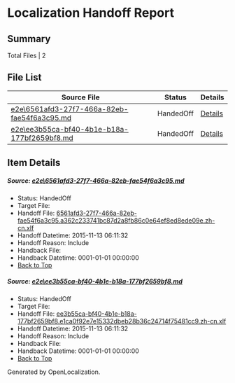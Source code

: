 # <a name='report-top'></a> Localization Handoff Report

## Summary
 Total Files | 2

## File List
 Source File | Status | Details 
 ----------- | ------ | ------- 
 [e2e\6561afd3-27f7-466a-82eb-fae54f6a3c95.md](https://github.com/OpenLocalizationTest/oltest/blob/10d8edc1e148899e5d2fdc633a13145012340c63/e2e/6561afd3-27f7-466a-82eb-fae54f6a3c95.md) | HandedOff | [Details](#8d13457e608d6d2ce5b31ba6c1fb7be84dc2736c1)
 [e2e\ee3b55ca-bf40-4b1e-b18a-177bf2659bf8.md](https://github.com/OpenLocalizationTest/oltest/blob/10d8edc1e148899e5d2fdc633a13145012340c63/e2e/ee3b55ca-bf40-4b1e-b18a-177bf2659bf8.md) | HandedOff | [Details](#e7d466162340aed13a00af1944c367be7df499342)

## Item Details
##### <a name='8d13457e608d6d2ce5b31ba6c1fb7be84dc2736c1'></a> Source: [e2e\6561afd3-27f7-466a-82eb-fae54f6a3c95.md](https://github.com/OpenLocalizationTest/oltest/blob/10d8edc1e148899e5d2fdc633a13145012340c63/e2e/6561afd3-27f7-466a-82eb-fae54f6a3c95.md)
* Status: HandedOff
* Target File: 
* Handoff File: [6561afd3-27f7-466a-82eb-fae54f6a3c95.a362c233741bc87d2a8fb86c0e64ef8ed8ede09e.zh-cn.xlf](https://github.com/OpenLocalizationTestOrg/olhandoff/blob/e931ae961991a2a1fd81037de07850037d57c9d4/ol-handoff/OpenLocalizationTestOrg/oltest.zh-cn/yanz/6561afd3-27f7-466a-82eb-fae54f6a3c95.a362c233741bc87d2a8fb86c0e64ef8ed8ede09e.zh-cn.xlf)
* Handoff Datetime: 2015-11-13 06:11:32
* Handoff Reason: Include
* Handback File: 
* Handback Datetime: 0001-01-01 00:00:00
* [Back to Top](#report-top)

##### <a name='e7d466162340aed13a00af1944c367be7df499342'></a> Source: [e2e\ee3b55ca-bf40-4b1e-b18a-177bf2659bf8.md](https://github.com/OpenLocalizationTest/oltest/blob/10d8edc1e148899e5d2fdc633a13145012340c63/e2e/ee3b55ca-bf40-4b1e-b18a-177bf2659bf8.md)
* Status: HandedOff
* Target File: 
* Handoff File: [ee3b55ca-bf40-4b1e-b18a-177bf2659bf8.e1ca0f92e7e15332dbeb28b36c24714f75481cc9.zh-cn.xlf](https://github.com/OpenLocalizationTestOrg/olhandoff/blob/e931ae961991a2a1fd81037de07850037d57c9d4/ol-handoff/OpenLocalizationTestOrg/oltest.zh-cn/yanz/ee3b55ca-bf40-4b1e-b18a-177bf2659bf8.e1ca0f92e7e15332dbeb28b36c24714f75481cc9.zh-cn.xlf)
* Handoff Datetime: 2015-11-13 06:11:32
* Handoff Reason: Include
* Handback File: 
* Handback Datetime: 0001-01-01 00:00:00
* [Back to Top](#report-top)


Generated by OpenLocalization.
